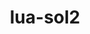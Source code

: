 ---
title: "lua-sol2"
layout: cache
categories: [package, develop]
meta: {"versions": ["3.3.0"], "compilers": ["gcc@=11.4.0", "oneapi@=2024.0.0"], "oss": ["ubuntu22.04"], "platforms": ["linux"], "targets": ["x86_64_v3"], "stacks": ["e4s", "e4s-oneapi", "root"], "num_specs": 12, "num_specs_by_stack": {"e4s": 6, "root": 12, "e4s-oneapi": 6}}
spec_details: [{"hash": "qkykxadvw2x6vheq3elyzeqos5oz56xu", "compiler": "gcc@=11.4.0", "versions": ["3.3.0"], "os": "ubuntu22.04", "platform": "linux", "target": "x86_64_v3", "variants": ["build_system=cmake", "build_type=Release", "generator=make", "~ipo"], "stacks": ["e4s", "root"], "size": "-", "tarball": "https://binaries.spack.io/develop/build_cache/linux-ubuntu22.04-x86_64_v3/gcc-11.4.0/lua-sol2-3.3.0/linux-ubuntu22.04-x86_64_v3-gcc-11.4.0-lua-sol2-3.3.0-qkykxadvw2x6vheq3elyzeqos5oz56xu.spack"}, {"hash": "s3rjjjylmcpvig3mlwbagkwtfdssac6a", "compiler": "gcc@=11.4.0", "versions": ["3.3.0"], "os": "ubuntu22.04", "platform": "linux", "target": "x86_64_v3", "variants": ["build_system=cmake", "build_type=Release", "generator=make", "~ipo"], "stacks": ["e4s", "root"], "size": "-", "tarball": "https://binaries.spack.io/develop/build_cache/linux-ubuntu22.04-x86_64_v3/gcc-11.4.0/lua-sol2-3.3.0/linux-ubuntu22.04-x86_64_v3-gcc-11.4.0-lua-sol2-3.3.0-s3rjjjylmcpvig3mlwbagkwtfdssac6a.spack"}, {"hash": "p35buzncmwfwsu52u22keynj43oephzp", "compiler": "gcc@=11.4.0", "versions": ["3.3.0"], "os": "ubuntu22.04", "platform": "linux", "target": "x86_64_v3", "variants": ["build_system=cmake", "build_type=Release", "generator=make", "~ipo"], "stacks": ["e4s", "root"], "size": "-", "tarball": "https://binaries.spack.io/develop/build_cache/linux-ubuntu22.04-x86_64_v3/gcc-11.4.0/lua-sol2-3.3.0/linux-ubuntu22.04-x86_64_v3-gcc-11.4.0-lua-sol2-3.3.0-p35buzncmwfwsu52u22keynj43oephzp.spack"}, {"hash": "e5xoklmq3grk6uvgkxn5bntnokso7f7g", "compiler": "gcc@=11.4.0", "versions": ["3.3.0"], "os": "ubuntu22.04", "platform": "linux", "target": "x86_64_v3", "variants": ["build_system=cmake", "build_type=Release", "generator=make", "~ipo"], "stacks": ["e4s", "root"], "size": "-", "tarball": "https://binaries.spack.io/develop/build_cache/linux-ubuntu22.04-x86_64_v3/gcc-11.4.0/lua-sol2-3.3.0/linux-ubuntu22.04-x86_64_v3-gcc-11.4.0-lua-sol2-3.3.0-e5xoklmq3grk6uvgkxn5bntnokso7f7g.spack"}, {"hash": "jtuikt4do2tc7anq6f6gy3o6a2b66b6w", "compiler": "gcc@=11.4.0", "versions": ["3.3.0"], "os": "ubuntu22.04", "platform": "linux", "target": "x86_64_v3", "variants": ["build_system=cmake", "build_type=Release", "generator=make", "~ipo"], "stacks": ["e4s", "root"], "size": "-", "tarball": "https://binaries.spack.io/develop/build_cache/linux-ubuntu22.04-x86_64_v3/gcc-11.4.0/lua-sol2-3.3.0/linux-ubuntu22.04-x86_64_v3-gcc-11.4.0-lua-sol2-3.3.0-jtuikt4do2tc7anq6f6gy3o6a2b66b6w.spack"}, {"hash": "mokwabprqe6d4tmhem6e6tndm6ehjev4", "compiler": "gcc@=11.4.0", "versions": ["3.3.0"], "os": "ubuntu22.04", "platform": "linux", "target": "x86_64_v3", "variants": ["build_system=cmake", "build_type=Release", "generator=make", "~ipo"], "stacks": ["e4s", "root"], "size": "-", "tarball": "https://binaries.spack.io/develop/build_cache/linux-ubuntu22.04-x86_64_v3/gcc-11.4.0/lua-sol2-3.3.0/linux-ubuntu22.04-x86_64_v3-gcc-11.4.0-lua-sol2-3.3.0-mokwabprqe6d4tmhem6e6tndm6ehjev4.spack"}, {"hash": "h7e2h2y7liwwhwfnnvtzayyhkazqbikq", "compiler": "oneapi@=2024.0.0", "versions": ["3.3.0"], "os": "ubuntu22.04", "platform": "linux", "target": "x86_64_v3", "variants": ["build_system=cmake", "build_type=Release", "generator=make", "~ipo"], "stacks": ["e4s-oneapi", "root"], "size": "-", "tarball": "https://binaries.spack.io/develop/build_cache/linux-ubuntu22.04-x86_64_v3/oneapi-2024.0.0/lua-sol2-3.3.0/linux-ubuntu22.04-x86_64_v3-oneapi-2024.0.0-lua-sol2-3.3.0-h7e2h2y7liwwhwfnnvtzayyhkazqbikq.spack"}, {"hash": "m3cb6lvsqcmod4s2lwpygqizzayzvbgd", "compiler": "oneapi@=2024.0.0", "versions": ["3.3.0"], "os": "ubuntu22.04", "platform": "linux", "target": "x86_64_v3", "variants": ["build_system=cmake", "build_type=Release", "generator=make", "~ipo"], "stacks": ["e4s-oneapi", "root"], "size": "-", "tarball": "https://binaries.spack.io/develop/build_cache/linux-ubuntu22.04-x86_64_v3/oneapi-2024.0.0/lua-sol2-3.3.0/linux-ubuntu22.04-x86_64_v3-oneapi-2024.0.0-lua-sol2-3.3.0-m3cb6lvsqcmod4s2lwpygqizzayzvbgd.spack"}, {"hash": "rvwjac4e642bk6na4wlk3jtsz6ksq42a", "compiler": "oneapi@=2024.0.0", "versions": ["3.3.0"], "os": "ubuntu22.04", "platform": "linux", "target": "x86_64_v3", "variants": ["build_system=cmake", "build_type=Release", "generator=make", "~ipo"], "stacks": ["e4s-oneapi", "root"], "size": "-", "tarball": "https://binaries.spack.io/develop/build_cache/linux-ubuntu22.04-x86_64_v3/oneapi-2024.0.0/lua-sol2-3.3.0/linux-ubuntu22.04-x86_64_v3-oneapi-2024.0.0-lua-sol2-3.3.0-rvwjac4e642bk6na4wlk3jtsz6ksq42a.spack"}, {"hash": "f6nrv2kw2d6laupyolj4mxdas2vfnca5", "compiler": "oneapi@=2024.0.0", "versions": ["3.3.0"], "os": "ubuntu22.04", "platform": "linux", "target": "x86_64_v3", "variants": ["build_system=cmake", "build_type=Release", "generator=make", "~ipo"], "stacks": ["e4s-oneapi", "root"], "size": "-", "tarball": "https://binaries.spack.io/develop/build_cache/linux-ubuntu22.04-x86_64_v3/oneapi-2024.0.0/lua-sol2-3.3.0/linux-ubuntu22.04-x86_64_v3-oneapi-2024.0.0-lua-sol2-3.3.0-f6nrv2kw2d6laupyolj4mxdas2vfnca5.spack"}, {"hash": "7tmalz3sijkyr5djtvpog7i7ey6dpsd6", "compiler": "oneapi@=2024.0.0", "versions": ["3.3.0"], "os": "ubuntu22.04", "platform": "linux", "target": "x86_64_v3", "variants": ["build_system=cmake", "build_type=Release", "generator=make", "~ipo"], "stacks": ["e4s-oneapi", "root"], "size": "-", "tarball": "https://binaries.spack.io/develop/build_cache/linux-ubuntu22.04-x86_64_v3/oneapi-2024.0.0/lua-sol2-3.3.0/linux-ubuntu22.04-x86_64_v3-oneapi-2024.0.0-lua-sol2-3.3.0-7tmalz3sijkyr5djtvpog7i7ey6dpsd6.spack"}, {"hash": "ep5yirezwgkmkf3nmdzk7rjzcc4gzjfv", "compiler": "oneapi@=2024.0.0", "versions": ["3.3.0"], "os": "ubuntu22.04", "platform": "linux", "target": "x86_64_v3", "variants": ["build_system=cmake", "build_type=Release", "generator=make", "~ipo"], "stacks": ["e4s-oneapi", "root"], "size": "-", "tarball": "https://binaries.spack.io/develop/build_cache/linux-ubuntu22.04-x86_64_v3/oneapi-2024.0.0/lua-sol2-3.3.0/linux-ubuntu22.04-x86_64_v3-oneapi-2024.0.0-lua-sol2-3.3.0-ep5yirezwgkmkf3nmdzk7rjzcc4gzjfv.spack"}]
---